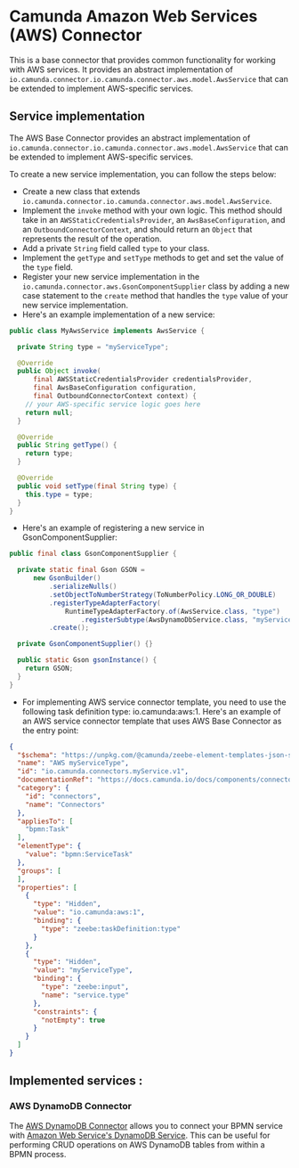 #  Camunda Amazon Web Services (AWS) Connector
This is a base connector that provides common functionality for working with AWS services. It provides an abstract implementation of `io.camunda.connector.io.camunda.connector.aws.model.AwsService` that can be extended to implement AWS-specific services.

## Service implementation
The AWS Base Connector provides an abstract implementation of `io.camunda.connector.io.camunda.connector.aws.model.AwsService` that can be extended to implement AWS-specific services.

To create a new service implementation, you can follow the steps below:

- Create a new class that extends `io.camunda.connector.io.camunda.connector.aws.model.AwsService`.
- Implement the `invoke` method with your own logic. This method should take in an `AWSStaticCredentialsProvider`, an `AwsBaseConfiguration`, and an `OutboundConnectorContext`, and should return an `Object` that represents the result of the operation.
- Add a private `String` field called `type` to your class.
- Implement the `getType` and `setType` methods to get and set the value of the `type` field.
- Register your new service implementation in the `io.camunda.connector.aws.GsonComponentSupplier` class by adding a new case statement to the `create` method that handles the `type` value of your new service implementation.
- Here's an example implementation of a new service:

```java
public class MyAwsService implements AwsService {

  private String type = "myServiceType";

  @Override
  public Object invoke(
      final AWSStaticCredentialsProvider credentialsProvider,
      final AwsBaseConfiguration configuration,
      final OutboundConnectorContext context) {
    // your AWS-specific service logic goes here
    return null;
  }

  @Override
  public String getType() {
    return type;
  }

  @Override
  public void setType(final String type) {
    this.type = type;
  }
}

```
- Here's an example of registering a new service in GsonComponentSupplier:
```java
public final class GsonComponentSupplier {

  private static final Gson GSON =
      new GsonBuilder()
          .serializeNulls()
          .setObjectToNumberStrategy(ToNumberPolicy.LONG_OR_DOUBLE)
          .registerTypeAdapterFactory(
              RuntimeTypeAdapterFactory.of(AwsService.class, "type")
                  .registerSubtype(AwsDynamoDbService.class, "myServiceType"))
          .create();

  private GsonComponentSupplier() {}

  public static Gson gsonInstance() {
    return GSON;
  }
}
```

 - For implementing AWS service connector template, you need to use the following task definition type: io.camunda:aws:1. Here's an example of an AWS service connector template that uses AWS Base Connector as the entry point:
```json
{
  "$schema": "https://unpkg.com/@camunda/zeebe-element-templates-json-schema/resources/schema.json",
  "name": "AWS myServiceType",
  "id": "io.camunda.connectors.myService.v1",
  "documentationRef": "https://docs.camunda.io/docs/components/connectors/out-of-the-box-connectors/aws-myService/",
  "category": {
    "id": "connectors",
    "name": "Connectors"
  },
  "appliesTo": [
    "bpmn:Task"
  ],
  "elementType": {
    "value": "bpmn:ServiceTask"
  },
  "groups": [
  ],
  "properties": [
    {
      "type": "Hidden",
      "value": "io.camunda:aws:1",
      "binding": {
        "type": "zeebe:taskDefinition:type"
      }
    },
    {
      "type": "Hidden",
      "value": "myServiceType",
      "binding": {
        "type": "zeebe:input",
        "name": "service.type"
      },
      "constraints": {
        "notEmpty": true
      }
    }
  ]
}
```


## Implemented services :
### AWS DynamoDB Connector
The [AWS DynamoDB Connector](https://docs.camunda.io/docs/components/connectors/out-of-the-box-connectors/aws-dynamodb/) allows you to connect your BPMN service with [Amazon Web Service's DynamoDB Service](https://aws.amazon.com/dynamodb/). This can be useful for performing CRUD operations on AWS DynamoDB tables from within a BPMN process.
